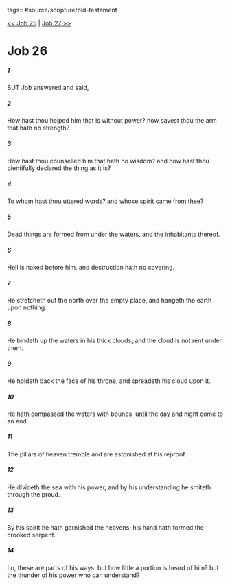 tags:: #source/scripture/old-testament

[<< Job 25](/old-testament/18_Job/Job_25.md) | [Job 27 >>](/old-testament/18_Job/Job_27.md)

# Job 26

##### 1

BUT Job answered and said,

##### 2

How hast thou helped him that is without power? how savest thou the arm that hath no strength?

##### 3

How hast thou counselled him that hath no wisdom? and how hast thou plentifully declared the thing as it is?

##### 4

To whom hast thou uttered words? and whose spirit came from thee?

##### 5

Dead things are formed from under the waters, and the inhabitants thereof.

##### 6

Hell is naked before him, and destruction hath no covering.

##### 7

He stretcheth out the north over the empty place, and hangeth the earth upon nothing.

##### 8

He bindeth up the waters in his thick clouds; and the cloud is not rent under them.

##### 9

He holdeth back the face of his throne, and spreadeth his cloud upon it.

##### 10

He hath compassed the waters with bounds, until the day and night come to an end.

##### 11

The pillars of heaven tremble and are astonished at his reproof.

##### 12

He divideth the sea with his power, and by his understanding he smiteth through the proud.

##### 13

By his spirit he hath garnished the heavens; his hand hath formed the crooked serpent.

##### 14

Lo, these are parts of his ways: but how little a portion is heard of him? but the thunder of his power who can understand?
